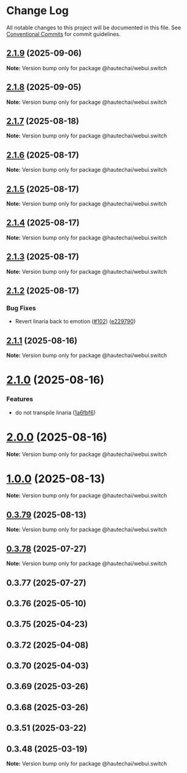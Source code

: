# Change Log

All notable changes to this project will be documented in this file.
See [Conventional Commits](https://conventionalcommits.org) for commit guidelines.

## [2.1.9](https://github.com/HautechAI/webui/compare/@hautechai/webui.switch@2.1.8...@hautechai/webui.switch@2.1.9) (2025-09-06)

**Note:** Version bump only for package @hautechai/webui.switch

## [2.1.8](https://github.com/HautechAI/webui/compare/@hautechai/webui.switch@2.1.7...@hautechai/webui.switch@2.1.8) (2025-09-05)

**Note:** Version bump only for package @hautechai/webui.switch

## [2.1.7](https://github.com/HautechAI/webui/compare/@hautechai/webui.switch@2.1.6...@hautechai/webui.switch@2.1.7) (2025-08-18)

**Note:** Version bump only for package @hautechai/webui.switch

## [2.1.6](https://github.com/HautechAI/webui/compare/@hautechai/webui.switch@2.1.5...@hautechai/webui.switch@2.1.6) (2025-08-17)

**Note:** Version bump only for package @hautechai/webui.switch

## [2.1.5](https://github.com/HautechAI/webui/compare/@hautechai/webui.switch@2.1.4...@hautechai/webui.switch@2.1.5) (2025-08-17)

**Note:** Version bump only for package @hautechai/webui.switch

## [2.1.4](https://github.com/HautechAI/webui/compare/@hautechai/webui.switch@2.1.3...@hautechai/webui.switch@2.1.4) (2025-08-17)

**Note:** Version bump only for package @hautechai/webui.switch

## [2.1.3](https://github.com/HautechAI/webui/compare/@hautechai/webui.switch@2.1.2...@hautechai/webui.switch@2.1.3) (2025-08-17)

**Note:** Version bump only for package @hautechai/webui.switch

## [2.1.2](https://github.com/HautechAI/webui/compare/@hautechai/webui.switch@2.1.1...@hautechai/webui.switch@2.1.2) (2025-08-17)

### Bug Fixes

- Revert linaria back to emotion ([#102](https://github.com/HautechAI/webui/issues/102)) ([e229790](https://github.com/HautechAI/webui/commit/e229790dae8eba4b3037bbe41365e5a73ab7f6dc))

## [2.1.1](https://github.com/HautechAI/webui/compare/@hautechai/webui.switch@2.1.0...@hautechai/webui.switch@2.1.1) (2025-08-16)

**Note:** Version bump only for package @hautechai/webui.switch

# [2.1.0](https://github.com/HautechAI/webui/compare/@hautechai/webui.switch@1.0.0...@hautechai/webui.switch@2.1.0) (2025-08-16)

### Features

- do not transpile linaria ([1a6fbf6](https://github.com/HautechAI/webui/commit/1a6fbf6353a0e5028040006b5045170cf83f1ba0))

# [2.0.0](https://github.com/HautechAI/webui/compare/@hautechai/webui.switch@1.0.0...@hautechai/webui.switch@2.0.0) (2025-08-16)

**Note:** Version bump only for package @hautechai/webui.switch

# [1.0.0](https://github.com/HautechAI/webui/compare/@hautechai/webui.switch@0.3.79...@hautechai/webui.switch@1.0.0) (2025-08-13)

**Note:** Version bump only for package @hautechai/webui.switch

## [0.3.79](https://github.com/HautechAI/webui/compare/@hautechai/webui.switch@0.3.78...@hautechai/webui.switch@0.3.79) (2025-08-13)

**Note:** Version bump only for package @hautechai/webui.switch

## [0.3.78](https://github.com/HautechAI/webui/compare/@hautechai/webui.switch@0.3.77...@hautechai/webui.switch@0.3.78) (2025-07-27)

**Note:** Version bump only for package @hautechai/webui.switch

## 0.3.77 (2025-07-27)

## 0.3.76 (2025-05-10)

## 0.3.75 (2025-04-23)

## 0.3.72 (2025-04-08)

## 0.3.70 (2025-04-03)

## 0.3.69 (2025-03-26)

## 0.3.68 (2025-03-26)

## 0.3.51 (2025-03-22)

## 0.3.48 (2025-03-19)

**Note:** Version bump only for package @hautechai/webui.switch
